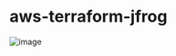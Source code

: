 # aws-terraform-jfrog

![image](https://user-images.githubusercontent.com/60819791/114651645-fff97a00-9d01-11eb-89d2-5e491429730d.png)
